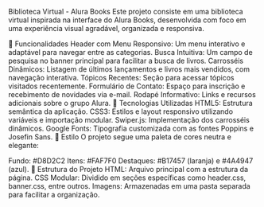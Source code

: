 Biblioteca Virtual - Alura Books
Este projeto consiste em uma biblioteca virtual inspirada na interface do Alura Books, desenvolvida com foco em uma experiência visual agradável, organizada e responsiva.

🎯 Funcionalidades
Header com Menu Responsivo: Um menu interativo e adaptável para navegar entre as categorias.
Busca Intuitiva: Um campo de pesquisa no banner principal para facilitar a busca de livros.
Carrosséis Dinâmicos: Listagem de últimos lançamentos e livros mais vendidos, com navegação interativa.
Tópicos Recentes: Seção para acessar tópicos visitados recentemente.
Formulário de Contato: Espaço para inscrição e recebimento de novidades via e-mail.
Rodapé Informativo: Links e recursos adicionais sobre o grupo Alura.
🚀 Tecnologias Utilizadas
HTML5: Estrutura semântica da aplicação.
CSS3: Estilos e layout responsivo utilizando variáveis e importação modular.
Swiper.js: Implementação dos carrosséis dinâmicos.
Google Fonts: Tipografia customizada com as fontes Poppins e Josefin Sans.
🎨 Estilo
O projeto segue uma paleta de cores neutra e elegante:

Fundo: #D8D2C2
Itens: #FAF7F0
Destaques: #B17457 (laranja) e #4A4947 (azul).
📂 Estrutura do Projeto
HTML: Arquivo principal com a estrutura da página.
CSS Modular: Dividido em seções específicas como header.css, banner.css, entre outros.
Imagens: Armazenadas em uma pasta separada para facilitar a organização.
